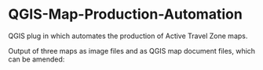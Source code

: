 # QGIS-Map-Production-Automation

QGIS plug in which automates the production of Active Travel Zone maps. 

Output of three maps as image files and as QGIS map document files, which can be amended:

